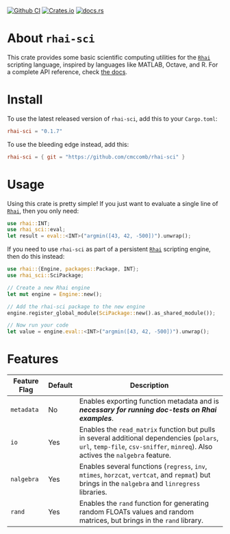 [![Github CI](https://github.com/rhaiscript/rhai-sci/actions/workflows/tests.yml/badge.svg)](https://github.com/rhaiscript/rhai-sci/actions)
[![Crates.io](https://img.shields.io/crates/v/rhai-sci.svg)](https://crates.io/crates/rhai-sci)
[![docs.rs](https://img.shields.io/docsrs/rhai-sci/latest?logo=rust)](https://docs.rs/rhai-sci)

# About `rhai-sci`
This crate provides some basic scientific computing utilities for the [`Rhai`](https://rhai.rs/) scripting language, inspired by languages 
like MATLAB, Octave, and R. For a complete API reference, check [the docs](https://docs.rs/rhai-sci).

# Install
To use the latest released version of `rhai-sci`, add this to your `Cargo.toml`:
```toml
rhai-sci = "0.1.7"
```
To use the bleeding edge instead, add this:
```toml
rhai-sci = { git = "https://github.com/cmccomb/rhai-sci" }
```

# Usage
Using this crate is pretty simple! If you just want to evaluate a single line of [`Rhai`](https://rhai.rs/), then you only need:
```rust
use rhai::INT;
use rhai_sci::eval;
let result = eval::<INT>("argmin([43, 42, -500])").unwrap();
```
If you need to use `rhai-sci` as part of a persistent [`Rhai`](https://rhai.rs/) scripting engine, then do this instead:
```rust
use rhai::{Engine, packages::Package, INT};
use rhai_sci::SciPackage;

// Create a new Rhai engine
let mut engine = Engine::new();

// Add the rhai-sci package to the new engine
engine.register_global_module(SciPackage::new().as_shared_module());

// Now run your code
let value = engine.eval::<INT>("argmin([43, 42, -500])").unwrap();
```

# Features
| Feature Flag | Default | Description                                                                                                                                                                   |
|--------------|---------|-------------------------------------------------------------------------------------------------------------------------------------------------------------------------------|
| `metadata`   | No      | Enables exporting function metadata and is ___necessary for running doc-tests on Rhai examples___.                                                                            |
| `io`         | Yes     | Enables the `read_matrix` function but pulls in several additional dependencies (`polars`, `url`, `temp-file`, `csv-sniffer`, `minreq`). Also actives the `nalgebra` feature. | 
| `nalgebra`   | Yes     | Enables several functions (`regress`, `inv`, `mtimes`, `horzcat`, `vertcat`, and `repmat`) but brings in the `nalgebra` and `linregress` libraries.                           | 
| `rand`       | Yes     | Enables the `rand` function for generating random FLOATs values and random matrices, but brings in the `rand` library.                                                        |